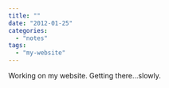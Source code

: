 ```yaml
---
title: ""
date: "2012-01-25"
categories: 
  - "notes"
tags: 
  - "my-website"
---
```


Working on my website. Getting there…slowly.
